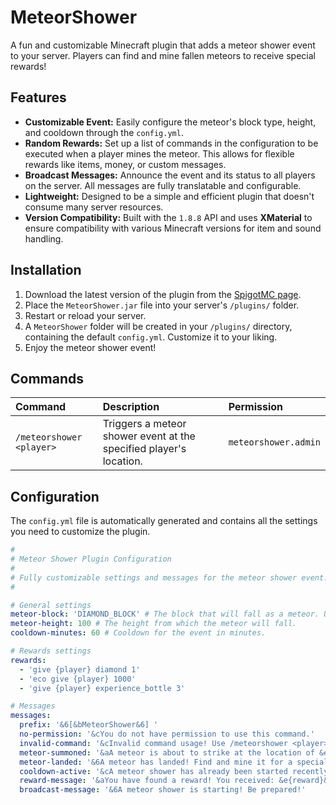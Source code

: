 # MeteorShower

A fun and customizable Minecraft plugin that adds a meteor shower event to your server. Players can find and mine fallen meteors to receive special rewards!

## Features

- **Customizable Event:** Easily configure the meteor's block type, height, and cooldown through the `config.yml`.
- **Random Rewards:** Set up a list of commands in the configuration to be executed when a player mines the meteor. This allows for flexible rewards like items, money, or custom messages.
- **Broadcast Messages:** Announce the event and its status to all players on the server. All messages are fully translatable and configurable.
- **Lightweight:** Designed to be a simple and efficient plugin that doesn't consume many server resources.
- **Version Compatibility:** Built with the `1.8.8` API and uses **XMaterial** to ensure compatibility with various Minecraft versions for item and sound handling.

## Installation

1.  Download the latest version of the plugin from the [SpigotMC page](https://www.spigotmc.org/resources/meteorshower.XXXXX/).
2.  Place the `MeteorShower.jar` file into your server's `/plugins/` folder.
3.  Restart or reload your server.
4.  A `MeteorShower` folder will be created in your `/plugins/` directory, containing the default `config.yml`. Customize it to your liking.
5.  Enjoy the meteor shower event!

## Commands

| Command | Description | Permission |
| :--- | :--- | :--- |
| `/meteorshower <player>` | Triggers a meteor shower event at the specified player's location. | `meteorshower.admin` |

## Configuration

The `config.yml` file is automatically generated and contains all the settings you need to customize the plugin.

```yaml
#
# Meteor Shower Plugin Configuration
#
# Fully customizable settings and messages for the meteor shower event.
#

# General settings
meteor-block: 'DIAMOND_BLOCK' # The block that will fall as a meteor. Use XMaterial names.
meteor-height: 100 # The height from which the meteor will fall.
cooldown-minutes: 60 # Cooldown for the event in minutes.

# Rewards settings
rewards:
  - 'give {player} diamond 1'
  - 'eco give {player} 1000'
  - 'give {player} experience_bottle 3'

# Messages
messages:
  prefix: '&6[&bMeteorShower&6] '
  no-permission: '&cYou do not have permission to use this command.'
  invalid-command: '&cInvalid command usage! Use /meteorshower <player>.'
  meteor-summoned: '&aA meteor is about to strike at the location of &e{player}&a!'
  meteor-landed: '&6A meteor has landed! Find and mine it for a special reward!'
  cooldown-active: '&cA meteor shower has already been started recently. Please wait {time} more minutes.'
  reward-message: '&aYou have found a reward! You received: &e{reward}&a.'
  broadcast-message: '&6A meteor shower is starting! Be prepared!'